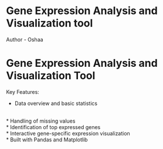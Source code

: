 ﻿# Gene Expression Analysis and Visualization tool
Author - Oshaa
<br>
# Gene Expression Analysis and Visualization Tool
Key Features:
<br>
* Data overview and basic statistics
<br>
* Handling of missing values
<br>
* Identification of top expressed genes
<br>
* Interactive gene-specific expression visualization
<br>
* Built with Pandas and Matplotlib
